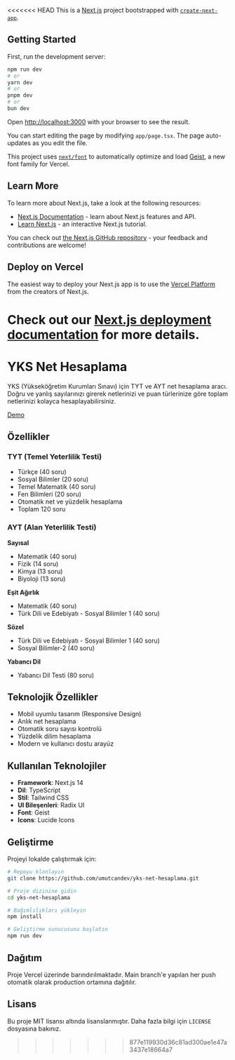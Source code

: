 <<<<<<< HEAD
This is a [Next.js](https://nextjs.org) project bootstrapped with [`create-next-app`](https://nextjs.org/docs/app/api-reference/cli/create-next-app).

## Getting Started

First, run the development server:

```bash
npm run dev
# or
yarn dev
# or
pnpm dev
# or
bun dev
```

Open [http://localhost:3000](http://localhost:3000) with your browser to see the result.

You can start editing the page by modifying `app/page.tsx`. The page auto-updates as you edit the file.

This project uses [`next/font`](https://nextjs.org/docs/app/building-your-application/optimizing/fonts) to automatically optimize and load [Geist](https://vercel.com/font), a new font family for Vercel.

## Learn More

To learn more about Next.js, take a look at the following resources:

- [Next.js Documentation](https://nextjs.org/docs) - learn about Next.js features and API.
- [Learn Next.js](https://nextjs.org/learn) - an interactive Next.js tutorial.

You can check out [the Next.js GitHub repository](https://github.com/vercel/next.js) - your feedback and contributions are welcome!

## Deploy on Vercel

The easiest way to deploy your Next.js app is to use the [Vercel Platform](https://vercel.com/new?utm_medium=default-template&filter=next.js&utm_source=create-next-app&utm_campaign=create-next-app-readme) from the creators of Next.js.

Check out our [Next.js deployment documentation](https://nextjs.org/docs/app/building-your-application/deploying) for more details.
=======
# YKS Net Hesaplama

YKS (Yükseköğretim Kurumları Sınavı) için TYT ve AYT net hesaplama aracı. Doğru ve yanlış sayılarınızı girerek netlerinizi ve puan türlerinize göre toplam netlerinizi kolayca hesaplayabilirsiniz.

[Demo](https://net-hesaplama.vercel.app)

## Özellikler

### TYT (Temel Yeterlilik Testi)
- Türkçe (40 soru)
- Sosyal Bilimler (20 soru)
- Temel Matematik (40 soru)
- Fen Bilimleri (20 soru)
- Otomatik net ve yüzdelik hesaplama
- Toplam 120 soru

### AYT (Alan Yeterlilik Testi)

**Sayısal**
- Matematik (40 soru)
- Fizik (14 soru)
- Kimya (13 soru)
- Biyoloji (13 soru)

**Eşit Ağırlık**
- Matematik (40 soru)
- Türk Dili ve Edebiyatı - Sosyal Bilimler 1 (40 soru)

**Sözel**
- Türk Dili ve Edebiyatı - Sosyal Bilimler 1 (40 soru)
- Sosyal Bilimler-2 (40 soru)

**Yabancı Dil**
- Yabancı Dil Testi (80 soru)

## Teknolojik Özellikler

- Mobil uyumlu tasarım (Responsive Design)
- Anlık net hesaplama
- Otomatik soru sayısı kontrolü
- Yüzdelik dilim hesaplama
- Modern ve kullanıcı dostu arayüz

## Kullanılan Teknolojiler

- **Framework**: Next.js 14
- **Dil**: TypeScript
- **Stil**: Tailwind CSS
- **UI Bileşenleri**: Radix UI
- **Font**: Geist
- **Icons**: Lucide Icons

## Geliştirme

Projeyi lokalde çalıştırmak için:

```bash
# Repoyu klonlayın
git clone https://github.com/umutcandev/yks-net-hesaplama.git

# Proje dizinine gidin
cd yks-net-hesaplama

# Bağımlılıkları yükleyin
npm install

# Geliştirme sunucusunu başlatın
npm run dev
```

## Dağıtım

Proje Vercel üzerinde barındırılmaktadır. Main branch'e yapılan her push otomatik olarak production ortamına dağıtılır.

## Lisans

Bu proje MIT lisansı altında lisanslanmıştır. Daha fazla bilgi için `LICENSE` dosyasına bakınız.
>>>>>>> 877e119930d36c81ad300ae1e47a3437e18664a7
